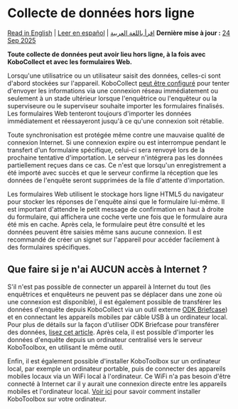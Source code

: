 # Collecte de données hors ligne
<a href="../data-offline.html">Read in English</a> | <a href="../es/data-offline.html">Leer en español</a> | <a href="../ar/data-offline.html">اقرأ باللغة العربية</a>
**Dernière mise à jour :** <a href="https://github.com/kobotoolbox/docs/blob/7a8a18d56ea285b4b87535e367b407c1b7f54afc/source/data-offline.md" class="reference">24 Sep 2025</a>

**Toute collecte de données peut avoir lieu hors ligne, à la fois avec KoboCollect et avec les formulaires Web.**

Lorsqu'une utilisatrice ou un utilisateur saisit des données, celles-ci sont d'abord stockées sur l'appareil. KoboCollect [peut être configuré](https://support.kobotoolbox.org/fr/kobocollect_settings.html#form-management-settings) pour tenter d'envoyer les informations via une connexion réseau immédiatement ou seulement à un stade ultérieur lorsque l'enquêtrice ou l'enquêteur ou la superviseure ou le superviseur souhaite importer les formulaires finalisés. Les formulaires Web tenteront toujours d'importer les données immédiatement et réessayeront jusqu'à ce qu'une connexion soit rétablie.

Toute synchronisation est protégée même contre une mauvaise qualité de connexion Internet. Si une connexion expire ou est interrompue pendant le transfert d'un formulaire spécifique, celui-ci sera renvoyé lors de la prochaine tentative d'importation. Le serveur n'intégrera pas les données partiellement reçues dans ce cas. Ce n'est que lorsqu'un enregistrement a été importé avec succès et que le serveur confirme la réception que les données de l'enquête seront supprimées de la file d'attente d'importation.

Les formulaires Web utilisent le stockage hors ligne HTML5 du navigateur pour stocker les réponses de l'enquête ainsi que le formulaire lui-même. Il est important d'attendre le petit message de confirmation en haut à droite du formulaire, qui affichera une coche verte une fois que le formulaire aura été mis en cache. Après cela, le formulaire peut être consulté et les données peuvent être saisies même sans aucune connexion. Il est recommandé de créer un signet sur l'appareil pour accéder facilement à des formulaires spécifiques.

## Que faire si je n'ai AUCUN accès à Internet ?

S'il n'est pas possible de connecter un appareil à Internet du tout (les enquêtrices et enquêteurs ne peuvent pas se déplacer dans une zone où une connexion est disponible), il est également possible de transférer les données d'enquête depuis KoboCollect via un outil externe [ODK Briefcase](https://docs.getodk.org/briefcase-intro)) et en connectant les appareils mobiles par câble USB à un ordinateur local. Pour plus de détails sur la façon d'utiliser ODK Briefcase pour transférer des données, [lisez cet article](https://blog.cartong.org/2016/03/11/migration-odk-platforms). Après cela, il est possible d'importer les données d'enquête depuis un ordinateur centralisé vers le serveur KoboToolbox, en utilisant le même outil.

Enfin, il est également possible d'installer KoboToolbox sur un ordinateur local, par exemple un ordinateur portable, puis de connecter des appareils mobiles locaux via un WiFi local à l'ordinateur. Ce WiFi n'a pas besoin d'être connecté à Internet car il y aurait une connexion directe entre les appareils mobiles et l'ordinateur local. [Voir ici](https://github.com/kobotoolbox/kobo-install) pour savoir comment installer KoboToolbox sur votre ordinateur.